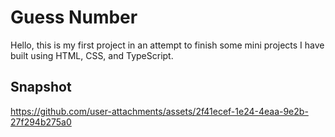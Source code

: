 # Guess Number
Hello, this is my first project in an attempt to finish some mini projects I have built using HTML, CSS, and TypeScript.

## Snapshot
https://github.com/user-attachments/assets/2f41ecef-1e24-4eaa-9e2b-27f294b275a0
